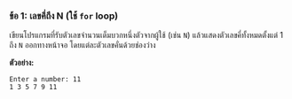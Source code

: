 ### ข้อ 1: เลขคี่ถึง N (ใช้ `for` loop)

เขียนโปรแกรมที่รับตัวเลขจำนวนเต็มบวกหนึ่งตัวจากผู้ใช้ (เช่น `N`) แล้วแสดงตัวเลขคี่ทั้งหมดตั้งแต่ 1 ถึง `N` ออกทางหน้าจอ โดยแต่ละตัวเลขคั่นด้วยช่องว่าง

**ตัวอย่าง:**

```
Enter a number: 11
1 3 5 7 9 11

```